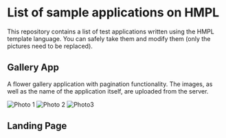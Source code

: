 # List of sample applications on HMPL

This repository contains a list of test applications written using the HMPL template language. You can safely take them and modify them (only the pictures need to be replaced).

## Gallery App

A flower gallery application with pagination functionality. The images, as well as the name of the application itself, are uploaded from the server.

![Photo 1](https://github.com/user-attachments/assets/f047769f-348f-4ffc-b679-c496cda332bf)
![Photo 2](https://github.com/user-attachments/assets/1e3917ec-43ea-42bf-8feb-8b622d1a3b9f)
![Photo3](https://github.com/user-attachments/assets/28bfeaf0-34b0-45bb-bc3d-515a6453ee5e)

## Landing Page
